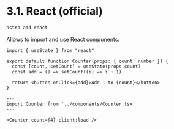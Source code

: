 # 3.1. React (official)

```sh
astro add react
```

Allows to import and use React components:

```tsx
import { useState } from "react"

export default function Counter(props: { count: number }) {
  const [count, setCount] = useState(props.count)
  const add = () => setCount((i) => i + 1)

  return <button onClick={add}>Add 1 to {count}</button>
}
```

```astro
---
import Counter from '../components/Counter.tsx'
---

<Counter count={4} client:load />
```